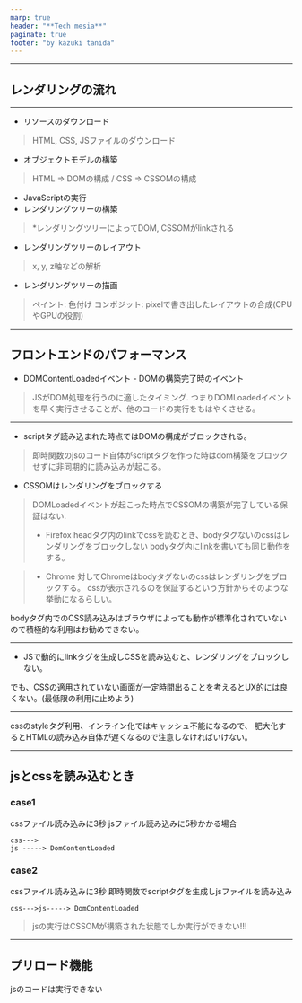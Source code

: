 ```yaml
---
marp: true
header: "**Tech mesia**"
paginate: true
footer: "by kazuki tanida"
---
```


---

## レンダリングの流れ

---

- リソースのダウンロード
> HTML, CSS, JSファイルのダウンロード
- オブジェクトモデルの構築
>HTML => DOMの構成 / CSS => CSSOMの構成
- JavaScriptの実行
- レンダリングツリーの構築
>*レンダリングツリーによってDOM, CSSOMがlinkされる
- レンダリングツリーのレイアウト
>x, y, z軸などの解析
- レンダリングツリーの描画
>ペイント: 色付け
>コンポジット: pixelで書き出したレイアウトの合成(CPUやGPUの役割)

---
<!-- prerender: true -->

## フロントエンドのパフォーマンス
- DOMContentLoadedイベント - DOMの構築完了時のイベント
>JSがDOM処理を行うのに適したタイミング.
>つまりDOMLoadedイベントを早く実行させることが、他のコードの実行をもはやくさせる。

---

- scriptタグ読み込まれた時点ではDOMの構成がブロックされる。
>即時関数のjsのコード自体がscriptタグを作った時はdom構築をブロックせずに非同期的に読み込みが起こる。

- CSSOMはレンダリングをブロックする
>DOMLoadedイベントが起こった時点でCSSOMの構築が完了している保証はない.
> - Firefox
>headタグ内のlinkでcssを読むとき、bodyタグないのcssはレンダリングをブロックしない
>bodyタグ内にlinkを書いても同じ動作をする。

> - Chrome
>対してChromeはbodyタグないのcssはレンダリングをブロックする。
>cssが表示されるのを保証するという方針からそのような挙動になるらしい。

bodyタグ内でのCSS読み込みはブラウザによっても動作が標準化されていないので積極的な利用はお勧めできない。

---

- JSで動的にlinkタグを生成しCSSを読み込むと、レンダリングをブロックしない。

でも、CSSの適用されていない画面が一定時間出ることを考えるとUX的には良くない。(最低限の利用に止めよう)

---

cssのstyleタグ利用、インライン化ではキャッシュ不能になるので、
肥大化するとHTMLの読み込み自体が遅くなるので注意しなければいけない。


---

## jsとcssを読み込むとき

### case1
cssファイル読み込みに3秒
jsファイル読み込みに5秒かかる場合
```
css--->
js -----> DomContentLoaded
```

### case2
cssファイル読み込みに3秒
即時関数でscriptタグを生成しjsファイルを読み込み
```
css--->js-----> DomContentLoaded
```
>jsの実行はCSSOMが構築された状態でしか実行ができない!!!

---

## プリロード機能
jsのコードは実行できない
